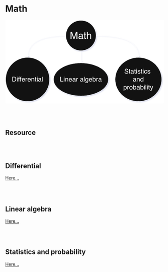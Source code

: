 <!--------------------------------------------------------------------------------- Math -->
# Math
![Math](https://github.com/kashanimorteza/math_document/blob/main/design/index.png)



<!--------------------------------------------------------------------------------- Resource -->
<br><br>

## Resource



<!--------------------------------------------------------------------------------- Differential -->
<br><br>

## Differential
[Here...](https://github.com/kashanimorteza/math_document/blob/main/differential.md)



<!--------------------------------------------------------------------------------- Linear algebra -->
<br><br>

## Linear algebra
[Here...](https://github.com/kashanimorteza/math_document/blob/main/linear_algebra.md)



<!--------------------------------------------------------------------------------- Statistics and probability -->
<br><br>

## Statistics and probability
[Here...](https://github.com/kashanimorteza/math_document/blob/main/st_and_pr.md.md)



